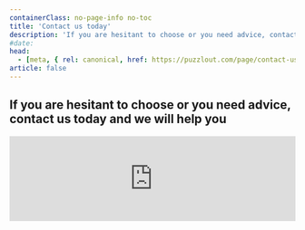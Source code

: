 ```yaml
---
containerClass: no-page-info no-toc
title: 'Contact us today'
description: 'If you are hesitant to choose or you need advice, contact us today and we will help you.'
#date:
head:
  - [meta, { rel: canonical, href: https://puzzlout.com/page/contact-us/ }]
article: false
---
```


## If you are hesitant to choose or you need advice, contact us today and we will help you

<!-- markdownlint-disable MD033 -->

<iframe class="contact-form" src="https://tally.so/embed/3yMo7g?alignLeft=1&hideTitle=1&transparentBackground=1&dynamicHeight=1" width="100%" frameborder="0" marginheight="0" marginwidth="0" title="A question? Contact us."></iframe>
